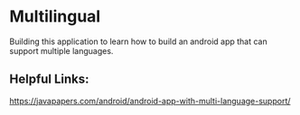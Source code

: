 # Multilingual

Building this application to learn how to build an android app that can support multiple languages.


## Helpful Links:

https://javapapers.com/android/android-app-with-multi-language-support/

